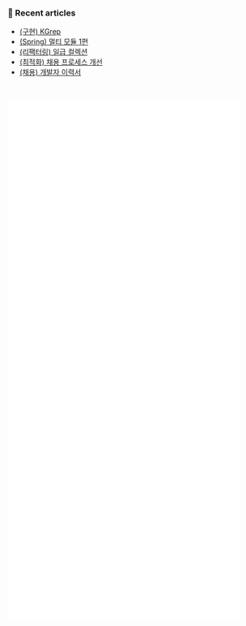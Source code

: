 ### 📖 Recent articles
<!-- BLOG-POST-LIST:START -->
- [&lpar;구현&rpar; KGrep](https://crispindeity.github.io/posts/(%EA%B5%AC%ED%98%84)-KGrep/)
- [&lpar;Spring&rpar; 멀티 모듈 1편](https://crispindeity.github.io/posts/(Spring)-%EB%A9%80%ED%8B%B0-%EB%AA%A8%EB%93%88-1%ED%8E%B8/)
- [&lpar;리팩터링&rpar; 일급 컬렉션](https://crispindeity.github.io/posts/(%EB%A6%AC%ED%8C%A9%ED%84%B0%EB%A7%81)-%EC%9D%BC%EA%B8%89-%EC%BB%AC%EB%A0%89%EC%85%98/)
- [&lpar;최적화&rpar; 채용 프로세스 개선](https://crispindeity.github.io/posts/(%EC%B5%9C%EC%A0%81%ED%99%94)-%EC%B1%84%EC%9A%A9-%ED%94%84%EB%A1%9C%EC%84%B8%EC%8A%A4-%EA%B0%9C%EC%84%A0/)
- [&lpar;채용&rpar; 개발자 이력서](https://crispindeity.github.io/posts/(%EC%B1%84%EC%9A%A9)-%EA%B0%9C%EB%B0%9C%EC%9E%90-%EC%9D%B4%EB%A0%A5%EC%84%9C/)
<!-- BLOG-POST-LIST:END -->

</br>

![Metrics](/github-metrics.svg)
